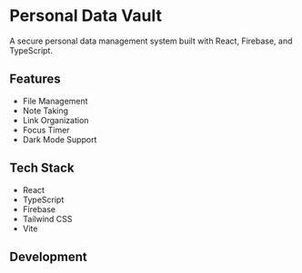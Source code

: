 # Personal Data Vault

A secure personal data management system built with React, Firebase, and TypeScript.

## Features

- File Management
- Note Taking
- Link Organization
- Focus Timer
- Dark Mode Support

## Tech Stack

- React
- TypeScript
- Firebase
- Tailwind CSS
- Vite

## Development 